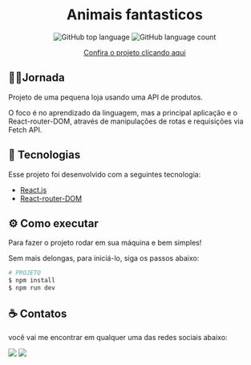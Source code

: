 <h1 align="center">
  Animais fantasticos
</h1>

<p align="center" margin-top="25px" >
  <img alt="GitHub top language" src="https://img.shields.io/github/languages/top/Lucasantos-S/animais-fantasticos-?color=blueviolet">

  <img alt="GitHub language count" src="https://img.shields.io/github/languages/count/Lucasantos-S/animais-fantasticos-?color=blueviolet">




<p align="center" margin-top="25px" >
<a href="https://vercel.com/lucasantos-s/deploy-teste/At8SJYS4uQ6qDyGttkLvsDq6D864" target="_blank">Confira o projeto clicando aqui</a>
</p>

## 🏃‍♂️Jornada

Projeto de uma pequena loja usando uma API de produtos.

O foco é no aprendizado da linguagem, mas a principal aplicação e o React-router-DOM, através de manipulações de rotas e requisições via Fetch API.

## 🧪 Tecnologias

Esse projeto foi desenvolvido com a seguintes tecnologia:

- [React.js ](https://reactjs.org/)
- [React-router-DOM ](https://deploy-teste-enm3zak55-lucasantos-s.vercel.app/)


## ⚙️ Como executar

Para fazer o projeto rodar em sua máquina e bem simples!

Sem mais delongas, para iniciá-lo, siga os passos abaixo:

```sh
# PROJETO
$ npm install
$ npm run dev
```

## ☕ Contatos

você vai me encontrar em qualquer uma das redes sociais abaixo:

<a href="lucas: lucassantos.dsilv@gmail.com"><img src="https://img.shields.io/badge/-Gmail-%23EA4335?style=for-the-badge&logo=gmail&logoColor=white" target="_blank" margin-right="10px"></a>
<a href="https://www.linkedin.com/in/lucasasntos-s/" target="_blank"><img src="https://img.shields.io/badge/-LinkedIn-%230077B5?style=for-the-badge&logo=linkedin&logoColor=white" target="_blank"></a>


